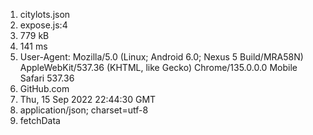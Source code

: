 1. citylots.json
2. expose.js:4
3. 779 kB
4. 141 ms
5. User-Agent: Mozilla/5.0 (Linux; Android 6.0; Nexus 5 Build/MRA58N) AppleWebKit/537.36 (KHTML, like Gecko) Chrome/135.0.0.0 Mobile Safari 537.36
6. GitHub.com
7. Thu, 15 Sep 2022 22:44:30 GMT
8. application/json; charset=utf-8
9. fetchData